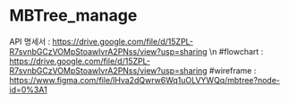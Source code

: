# MBTree_manage
API 명세서 : https://drive.google.com/file/d/15ZPL-R7svnbGCzVOMpStoawIvrA2PNss/view?usp=sharing \n
#flowchart : https://drive.google.com/file/d/15ZPL-R7svnbGCzVOMpStoawIvrA2PNss/view?usp=sharing
#wireframe : https://www.figma.com/file/lHva2dQwrw6Wq1uOLVYWQq/mbtree?node-id=0%3A1
